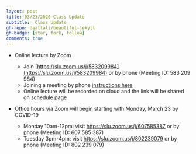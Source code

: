 ```yaml
---
layout: post
title: 03/23/2020 Class Update
subtitle:  Class Update
gh-repo: daattali/beautiful-jekyll
gh-badge: [star, fork, follow]
comments: true
---
```


* Online lecture by Zoom
  * Join [https://slu.zoom.us/j/583209984](https://slu.zoom.us/j/583209984) or by phone (Meeting ID: 583 209 984)
  * Joining a meeting by phone [instructions here](https://support.zoom.us/hc/en-us/articles/201362663-Joining-a-meeting-by-phone)
  * Online lecture will be recorded on cloud and the link will be shared on schedule page

* Office hours via Zoom will begin starting with Monday, March 23 by COVID-19
  * Monday 10am-12pm: visit https://slu.zoom.us/j/607585387 or by phone (Meeting ID: 607 585 387)
  * Tuesday 3pm-4pm: visit https://slu.zoom.us/j/802239079 or by phone (Meeting ID: 802 239 079)

